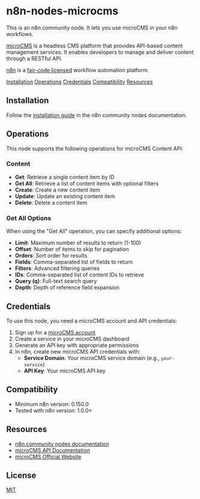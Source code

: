 # n8n-nodes-microcms

This is an n8n community node. It lets you use microCMS in your n8n workflows.

[microCMS](https://microcms.io/) is a headless CMS platform that provides API-based content management services. It enables developers to manage and deliver content through a RESTful API.

[n8n](https://n8n.io/) is a [fair-code licensed](https://docs.n8n.io/reference/license/) workflow automation platform.

[Installation](#installation)
[Operations](#operations)
[Credentials](#credentials)
[Compatibility](#compatibility)
[Resources](#resources)

## Installation

Follow the [installation guide](https://docs.n8n.io/integrations/community-nodes/installation/) in the n8n community nodes documentation.

## Operations

This node supports the following operations for microCMS Content API:

### Content
- **Get**: Retrieve a single content item by ID
- **Get All**: Retrieve a list of content items with optional filters
- **Create**: Create a new content item
- **Update**: Update an existing content item
- **Delete**: Delete a content item

### Get All Options
When using the "Get All" operation, you can specify additional options:
- **Limit**: Maximum number of results to return (1-100)
- **Offset**: Number of items to skip for pagination
- **Orders**: Sort order for results
- **Fields**: Comma-separated list of fields to return
- **Filters**: Advanced filtering queries
- **IDs**: Comma-separated list of content IDs to retrieve
- **Query (q)**: Full-text search query
- **Depth**: Depth of reference field expansion

## Credentials

To use this node, you need a microCMS account and API credentials:

1. Sign up for a [microCMS account](https://microcms.io/)
2. Create a service in your microCMS dashboard
3. Generate an API key with appropriate permissions
4. In n8n, create new microCMS API credentials with:
   - **Service Domain**: Your microCMS service domain (e.g., `your-service`)
   - **API Key**: Your microCMS API key

## Compatibility

- Minimum n8n version: 0.150.0
- Tested with n8n version: 1.0.0+

## Resources

* [n8n community nodes documentation](https://docs.n8n.io/integrations/community-nodes/)
* [microCMS API Documentation](https://document.microcms.io/content-api/get-list-contents)
* [microCMS Official Website](https://microcms.io/)

## License

[MIT](LICENSE.md)